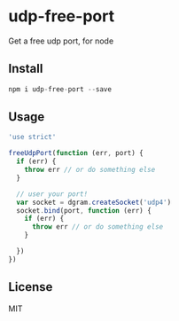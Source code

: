 # udp-free-port

Get a free udp port, for node

## Install

```js
npm i udp-free-port --save
```

## Usage

```js
'use strict'

freeUdpPort(function (err, port) {
  if (err) {
    throw err // or do something else
  }

  // user your port!
  var socket = dgram.createSocket('udp4')
  socket.bind(port, function (err) {
    if (err) {
      throw err // or do something else
    }

  })
})
```

## License

MIT

